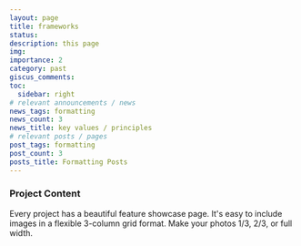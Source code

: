 ```yaml
---
layout: page
title: frameworks
status:
description: this page
img:
importance: 2
category: past
giscus_comments:
toc:
  sidebar: right
# relevant announcements / news
news_tags: formatting
news_count: 3
news_title: key values / principles
# relevant posts / pages
post_tags: formatting
post_count: 3
posts_title: Formatting Posts
---
```


### Project Content

Every project has a beautiful feature showcase page.
It's easy to include images in a flexible 3-column grid format.
Make your photos 1/3, 2/3, or full width.

